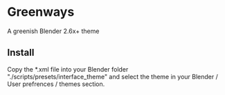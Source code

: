 Greenways
===
A greenish Blender 2.6x+ theme

Install
---
Copy the *.xml file into your Blender folder "./scripts/presets/interface_theme" and select the theme in your Blender / User prefrences / themes section.

